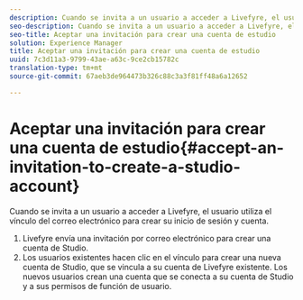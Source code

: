 ```yaml
---
description: Cuando se invita a un usuario a acceder a Livefyre, el usuario utiliza el vínculo del correo electrónico para crear su inicio de sesión y cuenta.
seo-description: Cuando se invita a un usuario a acceder a Livefyre, el usuario utiliza el vínculo del correo electrónico para crear su inicio de sesión y cuenta.
seo-title: Aceptar una invitación para crear una cuenta de estudio
solution: Experience Manager
title: Aceptar una invitación para crear una cuenta de estudio
uuid: 7c3d11a3-9799-43ae-a63c-9ce2cb15782c
translation-type: tm+mt
source-git-commit: 67aeb3de964473b326c88c3a3f81ff48a6a12652

---
```



# Aceptar una invitación para crear una cuenta de estudio{#accept-an-invitation-to-create-a-studio-account}

Cuando se invita a un usuario a acceder a Livefyre, el usuario utiliza el vínculo del correo electrónico para crear su inicio de sesión y cuenta.

1. Livefyre envía una invitación por correo electrónico para crear una cuenta de Studio.
1. Los usuarios existentes hacen clic en el vínculo para crear una nueva cuenta de Studio, que se vincula a su cuenta de Livefyre existente. Los nuevos usuarios crean una cuenta que se conecta a su cuenta de Studio y a sus permisos de función de usuario.

